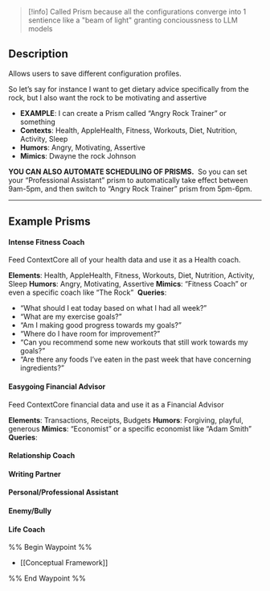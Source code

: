 > [!info]
> Called Prism because all the configurations converge into 1 sentience like a "beam of light" granting concioussness to LLM models 
## Description
Allows users to save different configuration profiles. 

So let’s say for instance I want to get dietary advice specifically from the rock, but I also want the rock to be motivating and assertive
- **EXAMPLE**: I can create a Prism called “Angry Rock Trainer” or something
- **Contexts**: Health, AppleHealth, Fitness, Workouts, Diet, Nutrition, Activity, Sleep
- **Humors**: Angry, Motivating, Assertive
- **Mimics**: Dwayne the rock Johnson

**YOU CAN ALSO AUTOMATE SCHEDULING OF PRISMS.** 
So you can set your “Professional Assistant” prism to automatically take effect between 9am-5pm, and then switch to “Angry Rock Trainer” prism from 5pm-6pm. 

---
## Example Prisms

#### Intense Fitness Coach
Feed ContextCore all of your health data and use it as a Health coach. 

**Elements**: Health, AppleHealth, Fitness, Workouts, Diet, Nutrition, Activity, Sleep
**Humors**: Angry, Motivating, Assertive
**Mimics**: “Fitness Coach” or even a specific coach like “The Rock” 
**Queries**:
- “What should I eat today based on what I had all week?” 
- “What are my exercise goals?”
- “Am I making good progress towards my goals?”  
- “Where do I have room for improvement?”  
- “Can you recommend some new workouts that still work towards my goals?”
- “Are there any foods I’ve eaten in the past week that have concerning ingredients?”

#### Easygoing Financial Advisor 
Feed ContextCore financial data and use it as a Financial Advisor

**Elements**: Transactions, Receipts, Budgets
**Humors**: Forgiving, playful, generous
**Mimics**: “Economist” or a specific economist like “Adam Smith”
**Queries**:

#### Relationship Coach
#### Writing Partner 
#### Personal/Professional Assistant
#### Enemy/Bully
#### Life Coach

%% Begin Waypoint %%
- [[Conceptual Framework]]

%% End Waypoint %%
